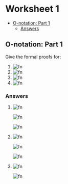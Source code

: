# Worksheet 1 <!-- omit in toc -->

- [O-notation: Part 1](#o-notation-part-1)
  - [Answers](#answers)

## O-notation: Part 1

Give the formal proofs for:

1. ![fn](<https://latex.codecogs.com/svg.latex?\inline 10\in O(1)}>)
2. ![fn](<https://latex.codecogs.com/svg.latex?\inline 5n\in O(n)}>)
3. ![fn](<https://latex.codecogs.com/svg.latex?\inline n^2+10n\in O(\frac{1}{10}n^3)>)
4. ![fn](<https://latex.codecogs.com/svg.latex?\inline \sum_{i=1}^{n}i\in O(4n^2)>)

### Answers

1. ![fn](<https://latex.codecogs.com/svg.latex?\inline 10\in O(1)>)

   ![fn](<https://latex.codecogs.com/svg.latex?\inline \text{If }10 \in O(1) \text{ then } 0 \leq 10 \leq c>)

   ![fn](<https://latex.codecogs.com/svg.latex?\inline \therefore c = 10>)

2. ![fn](<https://latex.codecogs.com/svg.latex?\inline 5n\in O(n)}>)

   ![fn](<https://latex.codecogs.com/svg.latex?\inline \text{If }5n \in O(n)\text{ then }0 \leq 5n \leq cn}>)

   ![fn](<https://latex.codecogs.com/svg.latex?\inline \therefore c = 5>)

3. ![fn](<https://latex.codecogs.com/svg.latex?\inline n^2+10n\in O(\frac{1}{10}n^3) >)

   ![fn](<https://latex.codecogs.com/svg.latex?\inline \text{If } f(n)=n^2+10n\in O(\frac{1}{10} n^3)\text{ then } 0\leq f(n)\leq \frac{c}{10} n^3>)
